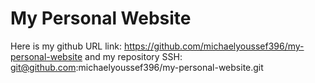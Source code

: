 # My Personal Website

Here is my github URL link: https://github.com/michaelyoussef396/my-personal-website and my repository SSH: git@github.com:michaelyoussef396/my-personal-website.git